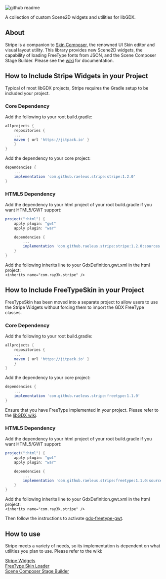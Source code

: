 ![github readme](https://user-images.githubusercontent.com/12948924/82737029-bddada80-9ce2-11ea-98bf-b84f2c0344c6.png)

A collection of custom Scene2D widgets and utilities for libGDX.

## About

Stripe is a companion to [Skin Composer](https://github.com/raeleus/skin-composer), the renowned UI Skin editor and visual layout utility. This library provides new Scene2D widgets, the capability of loading FreeType fonts from JSON, and the Scene Composer Stage Builder. Please see the [wiki](https://github.com/raeleus/stripe/wiki) for documentation. 

## How to Include Stripe Widgets in your Project

Typical of most libGDX projects, Stripe requires the Gradle setup to be included your project.

### Core Dependency
Add the following to your root build.gradle:
```groovy
allprojects {
    repositories {
	...
	maven { url 'https://jitpack.io' }
    }
}
```

Add the dependency to your core project:
```groovy
dependencies {
    ...
    implementation 'com.github.raeleus.stripe:stripe:1.2.0'
}
```

### HTML5 Dependency
Add the dependency to your html project of your root build.gradle if you want HTML5/GWT support:
```groovy
project(":html") {
    apply plugin: "gwt"
    apply plugin: "war"

    dependencies {
        ...
        implementation 'com.github.raeleus.stripe:stripe:1.2.0:sources'
    }
}
```

Add the following inherits line to your GdxDefinition.gwt.xml in the html project:  
`
<inherits name="com.ray3k.stripe" />
`

## How to Include FreeTypeSkin in your Project

FreeTypeSkin has been moved into a separate project to allow users to use the Stripe Widgets without forcing them to import the GDX FreeType classes.

### Core Dependency
Add the following to your root build.gradle:
```groovy
allprojects {
    repositories {
	...
	maven { url 'https://jitpack.io' }
    }
}
```

Add the dependency to your core project:
```groovy
dependencies {
    ...
    implementation 'com.github.raeleus.stripe:freetype:1.1.0'
}
```
Ensure that you have FreeType implemented in your project. Please refer to the [libGDX wiki](https://libgdx.com/wiki/articles/dependency-management-with-gradle#freetypefont-gradle).

### HTML5 Dependency
Add the dependency to your html project of your root build.gradle if you want HTML5/GWT support:
```groovy
project(":html") {
    apply plugin: "gwt"
    apply plugin: "war"

    dependencies {
        ...
        implementation 'com.github.raeleus.stripe:freetype:1.1.0:sources'
    }
}
```

Add the following inherits line to your GdxDefinition.gwt.xml in the html project:  
`
<inherits name="com.ray3k.stripe" />
`

Then follow the instructions to activate [gdx-freetype-gwt](https://github.com/intrigus/gdx-freetype-gwt).

## How to use
Stripe meets a variety of needs, so its implementation is dependent on what utilities you plan to use. Please refer to the wiki:

[Stripe Widgets](https://github.com/raeleus/stripe/wiki)  
[FreeType Skin Loader](https://github.com/raeleus/skin-composer/wiki/Creating-FreeType-Fonts#using-a-custom-serializer)  
[Scene Composer Stage Builder](https://github.com/raeleus/skin-composer/wiki/Scene-Composer)
